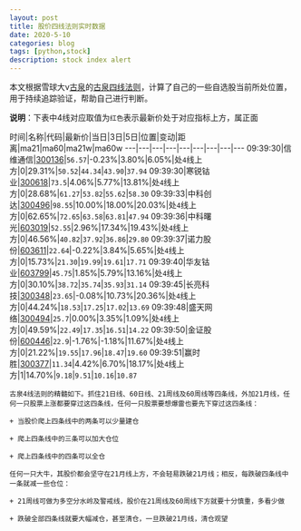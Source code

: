 ```yaml
---
layout: post
title: 股价四线法则实时数据
date: 2020-5-10
categories: blog
tags: [python,stock]
description: stock index alert
---
```



本文根据雪球大v[古泉](https://xueqiu.com/u/7148646888)的[古泉四线法则](https://xueqiu.com/7148646888/130498192)，计算了自己的一些自选股当前所处位置，用于持续追踪验证，帮助自己进行判断。

**说明**：下表中4线对应取值为`红色`表示最新价处于对应指标上方，属正面

时间|名称|代码|最新价|当日|3日|5日|位置|变动|距离|ma21|ma60|ma21w|ma60w
---|---|---|---|---|---|---|---|---
09:39:30|信维通信|[300136](https://xueqiu.com/S/SZ300136)|`56.57`|-0.23%|3.80%|6.05%|处`4`线上方|0|29.31%|`50.52`|`44.34`|`43.90`|`37.94`
09:39:30|寒锐钴业|[300618](https://xueqiu.com/S/SZ300618)|`73.5`|4.06%|5.77%|13.81%|处`4`线上方|0|28.68%|`61.27`|`53.82`|`55.62`|`58.30`
09:39:33|中科创达|[300496](https://xueqiu.com/S/SZ300496)|`98.55`|10.00%|18.00%|20.03%|处`4`线上方|0|62.65%|`72.65`|`63.58`|`63.81`|`47.94`
09:39:36|中科曙光|[603019](https://xueqiu.com/S/SH603019)|`52.55`|2.96%|17.34%|19.43%|处`4`线上方|0|46.56%|`40.82`|`37.92`|`36.86`|`29.80`
09:39:37|诺力股份|[603611](https://xueqiu.com/S/SH603611)|`22.64`|-0.22%|3.84%|5.65%|处`4`线上方|0|15.73%|`21.30`|`19.99`|`19.61`|`17.71`
09:39:40|华友钴业|[603799](https://xueqiu.com/S/SH603799)|`45.75`|1.85%|5.79%|13.16%|处`4`线上方|0|30.10%|`38.72`|`35.74`|`35.93`|`31.14`
09:39:45|长亮科技|[300348](https://xueqiu.com/S/SZ300348)|`23.65`|-0.08%|10.73%|20.36%|处`4`线上方|0|44.24%|`18.53`|`17.25`|`17.02`|`13.69`
09:39:48|盛天网络|[300494](https://xueqiu.com/S/SZ300494)|`25.7`|0.00%|3.35%|1.09%|处`4`线上方|0|49.59%|`22.49`|`17.35`|`16.51`|`14.22`
09:39:50|金证股份|[600446](https://xueqiu.com/S/SH600446)|`22.9`|-1.76%|-1.18%|11.67%|处`4`线上方|0|21.22%|`19.55`|`17.96`|`18.47`|`19.60`
09:39:51|赢时胜|[300377](https://xueqiu.com/S/SZ300377)|`11.34`|4.42%|6.70%|18.17%|处`4`线上方|1|14.70%|`9.18`|`9.51`|`10.16`|`10.87`

```
古泉4线法则的精髓如下。抓住21日线、60日线、21周线及60周线等四条线，外加21月线，任何一只股票上涨都要穿过这四条线，任何一只股票要想爆雷也要先下穿过这四条线：

+ 当股价爬上四条线中的两条可以少量建仓

+ 爬上四条线中的三条可以加大仓位

+ 爬上四条线中的四条可以全仓

任何一只大牛，其股价都会坚守在21月线上方，不会轻易跌破21月线；相反，每跌破四条线中一条就减一些仓位：

+ 21周线可做为多空分水岭及警戒线，股价在21周线及60周线下方就要十分慎重，多看少做

+ 跌破全部四条线就要大幅减仓，甚至清仓，一旦跌破21月线，清仓观望
```